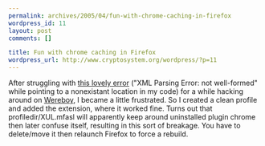```yaml
--- 
permalink: archives/2005/04/fun-with-chrome-caching-in-firefox
wordpress_id: 11
layout: post
comments: []

title: Fun with chrome caching in Firefox
wordpress_url: http://www.cryptosystem.org/wordpress/?p=11
---
```

After struggling with [this lovely error](http://cryptosystem.org/projects/wereboy/xulerror.png) ("XML Parsing Error: not well-formed" while pointing to a nonexistant location in my code) for a while hacking around on [Wereboy](http://cryptosystem.org/projects/wereboy/), I became a little frustrated. So I created a clean profile and added the extension, where it worked fine. Turns out that profiledir/XUL.mfasl will apparently keep around uninstalled plugin chrome then later confuse itself, resulting in this sort of breakage. You have to delete/move it then relaunch Firefox to force a rebuild.
